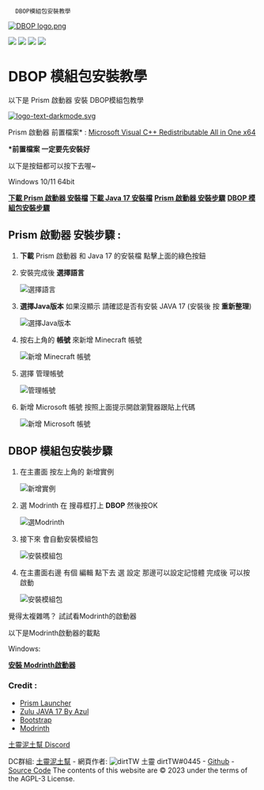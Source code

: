       DBOP模組包安裝教學             

[![DBOP logo.png](https://github.com/yichifauzi/DBOP/blob/main/DBOP%20banner.png?raw=true)](https://modrinth.com/modpack/dbop)

![](https://img.shields.io/modrinth/game-versions/olssWAmw?logo=modrinth&style=flat&color=1BDA6A) ![](https://img.shields.io/modrinth/v/olssWAmw?color=1BDA6A&logo=Modrinth) ![](https://img.shields.io/modrinth/dt/olssWAmw?color=1BDA6A&logo=Modrinth) ![](https://img.shields.io/discord/966225033968111647?color=5865F2&label=%E5%9C%9F%E9%9D%88%E6%B3%A5%E5%9C%9F%E5%B9%AB&logo=discord)

DBOP 模組包安裝教學
============

以下是 Prism 啟動器 安裝 DBOP模組包教學

[![logo-text-darkmode.svg](https://prismlauncher.org/img/logo-text-darkmode.svg)](https://prismlauncher.org/)

Prism 啟動器 前置檔案\* : [Microsoft Visual C++ Redistributable All in One x64](https://github.com/abbodi1406/vcredist/releases/download/v0.75.0/VisualCppRedist_AIO_x86_x64.exe)

**\*前置檔案 一定要先安裝好**

以下是按鈕都可以按下去喔~

Windows 10/11 64bit

[**下載 Prism 啟動器 安裝檔**](https://github.com/PrismLauncher/PrismLauncher/releases/download/8.0/PrismLauncher-Windows-MSVC-Setup-8.0.exe) [**下載 Java 17 安裝檔**](https://cdn.azul.com/zulu/bin/zulu17.44.15-ca-jdk17.0.8-win_x64.msi) [**Prism 啟動器 安裝步驟**](#pltutorial) [**DBOP 模組包安裝步驟**](#mpinstall)

Prism 啟動器 安裝步驟 :
----------------

1.  **下載** Prism 啟動器 和 Java 17 的安裝檔 點擊上面的綠色按鈕
    
2.  安裝完成後 **選擇語言**
    
    ![選擇語言](img/1.png)
3.  **選擇Java版本** 如果沒顯示 請確認是否有安裝 JAVA 17 (安裝後 按 **重新整理**)
    
    ![選擇Java版本](img/2.png)
4.  按右上角的 **帳號** 來新增 Minecraft 帳號
    
    ![新增 Minecraft 帳號](img/3.png)
5.  選擇 管理帳號
    
    ![管理帳號](img/4.png)
6.  新增 Microsoft 帳號 按照上面提示開啟瀏覽器跟貼上代碼
    
    ![新增 Microsoft 帳號](img/5.png)

DBOP 模組包安裝步驟
------------

1.  在主畫面 按左上角的 新增實例
    
    ![新增實例](img/6.png)
2.  選 Modrinth 在 搜尋框打上 **DBOP** 然後按OK
    
    ![選Modrinth](img/7.png)
3.  接下來 會自動安裝模組包
    
    ![安裝模組包](img/8.png)
4.  在主畫面右邊 有個 編輯 點下去 選 設定 那邊可以設定記憶體 完成後 可以按 啟動
    
    ![安裝模組包](img/9.png)

  

覺得太複雜嗎？ 試試看Modrinth的啟動器

[](https://modrinth.com/app)

以下是Modrinth啟動器的載點

Windows:

[**安裝 Modrinth啟動器**](https://launcher-files.modrinth.com/versions/0.5.2/windows/Modrinth%20App_0.5.2_x64_en-US.msi)

### Credit :

*   [Prism Launcher](https://prismlauncher.org/)
*   [Zulu JAVA 17 By Azul](https://www.azul.com/)
*   [Bootstrap](https://getbootstrap.com/)
*   [Modrinth](https://modrinth.com/app)

[土靈泥土幫 Discord](https://discord.gg/eS6ZgXcfAV)  

DC群組: [土靈泥土幫](https://discord.gg/eS6ZgXcfAV) - 網頁作者: ![dirtTW](../img/logo.png) 土靈 dirtTW#0445 - [Github](https://github.com/yichifauzi) - [Source Code](https://github.com/yichifauzi/modpackinstalltutorial) The contents of this website are © 2023 under the terms of the AGPL-3 License.